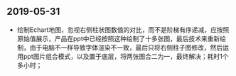 ## 2019-05-31
- 绘制Echart地图，忽视右侧柱状图数值的对比，而不是阶梯有序递减，应按照原始值展示，产品在ppt中已经按照这种绘制了十多张图，最后技术来重新绘制，由于电脑不一样导致字体渲染不一致，最后只将右侧柱子图修改，然后运用ppt图片组合模式，以及置于底层，将两张图合二为一，最终解决；耗时1个多小时；

